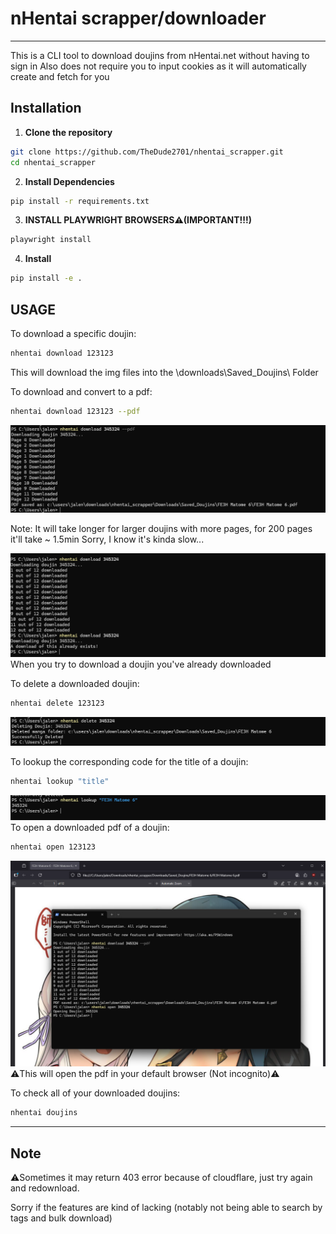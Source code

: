# nHentai scrapper/downloader

---

This is a CLI tool to download doujins from nHentai.net without having to sign in 
Also does not require you to input cookies as it will automatically create and fetch for you



## Installation

1. **Clone the repository**
```bash
git clone https://github.com/TheDude2701/nhentai_scrapper.git
cd nhentai_scrapper
```
2. **Install Dependencies**
```bash
pip install -r requirements.txt
```
3. **INSTALL PLAYWRIGHT BROWSERS⚠️(IMPORTANT!!!)**
```bash
playwright install
```
4. **Install**
```bash
pip install -e .
```

## USAGE

To download a specific doujin:
```bash
nhentai download 123123 
```
This will download the img files into the \downloads\Saved_Doujins\ Folder

To download and convert to a pdf:
```bash
nhentai download 123123 --pdf
```
![Download](Images/download.png)

Note: It will take longer for larger doujins with more pages, for 200 pages it'll take ~ 1.5min
Sorry, I know it's kinda slow...

![Repeat Download](Images/repeatdownload.png)
When you try to download a doujin you've already downloaded

To delete a downloaded doujin:
```bash
nhentai delete 123123
```
![Delete Douijin](Images/delete.png)

To lookup the corresponding code for the title of a doujin:
```bash
nhentai lookup "title"
```
![lookup Douijin](Images/lookup.png)
To open a downloaded pdf of a doujin:
```bash
nhentai open 123123
```
![Open Douijin](Images/open.png)
    ⚠️This will open the pdf in your default browser (Not incognito)⚠️

To check all of your downloaded doujins:
```bash
nhentai doujins
```
---

## Note
⚠️Sometimes it may return 403 error because of cloudflare, just try again and redownload.

Sorry if the features are kind of lacking (notably not being able to search by tags and bulk download)





